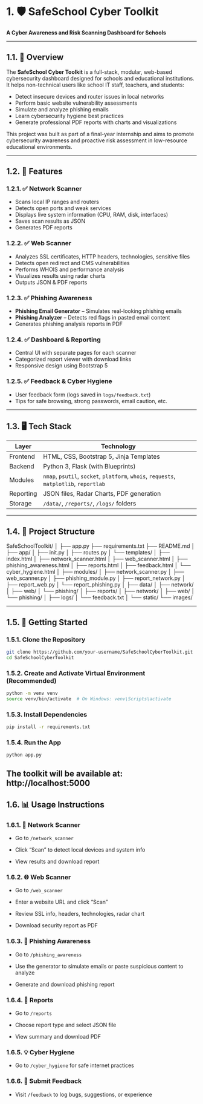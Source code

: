 # 1. 🛡️ SafeSchool Cyber Toolkit

**A Cyber Awareness and Risk Scanning Dashboard for Schools**

---

## 1.1. 📌 Overview

The **SafeSchool Cyber Toolkit** is a full-stack, modular, web-based cybersecurity dashboard designed for schools and educational institutions. It helps non-technical users like school IT staff, teachers, and students:
- Detect insecure devices and router issues in local networks
- Perform basic website vulnerability assessments
- Simulate and analyze phishing emails
- Learn cybersecurity hygiene best practices
- Generate professional PDF reports with charts and visualizations

This project was built as part of a final-year internship and aims to promote cybersecurity awareness and proactive risk assessment in low-resource educational environments.



---

## 1.2. 🎯 Features

### 1.2.1. ✅ Network Scanner
- Scans local IP ranges and routers
- Detects open ports and weak services
- Displays live system information (CPU, RAM, disk, interfaces)
- Saves scan results as JSON
- Generates PDF reports

### 1.2.2. ✅ Web Scanner
- Analyzes SSL certificates, HTTP headers, technologies, sensitive files
- Detects open redirect and CMS vulnerabilities
- Performs WHOIS and performance analysis
- Visualizes results using radar charts
- Outputs JSON & PDF reports

### 1.2.3. ✅ Phishing Awareness
- **Phishing Email Generator** – Simulates real-looking phishing emails
- **Phishing Analyzer** – Detects red flags in pasted email content
- Generates phishing analysis reports in PDF

### 1.2.4. ✅ Dashboard & Reporting
- Central UI with separate pages for each scanner
- Categorized report viewer with download links
- Responsive design using Bootstrap 5

### 1.2.5. ✅ Feedback & Cyber Hygiene
- User feedback form (logs saved in `logs/feedback.txt`)
- Tips for safe browsing, strong passwords, email caution, etc.

---

## 1.3. 🖥️ Tech Stack

| Layer        | Technology                            |
|--------------|----------------------------------------|
| Frontend     | HTML, CSS, Bootstrap 5, Jinja Templates |
| Backend      | Python 3, Flask (with Blueprints)       |
| Modules      | `nmap`, `psutil`, `socket`, `platform`, `whois`, `requests`, `matplotlib`, `reportlab` |
| Reporting    | JSON files, Radar Charts, PDF generation |
| Storage      | `/data/`, `/reports/`, `/logs/` folders |

---

## 1.4. 📁 Project Structure

SafeSchoolToolkit/
│
├── app.py
├── requirements.txt
├── README.md
│
├── app/
│ ├── init.py
│ ├── routes.py
│ └── templates/
│   ├── index.html
│   ├── network_scanner.html
│   ├── web_scanner.html
│   ├── phishing_awareness.html
│   ├── reports.html
│   ├── feedback.html
│   └── cyber_hygiene.html
│
├── modules/
│ ├── network_scanner.py
│ ├── web_scanner.py
│ ├── phishing_module.py
│ ├── report_network.py
│ ├── report_web.py
│ └── report_phishing.py
│
├── data/
│ ├── network/
│ ├── web/
│ └── phishing/
│
├── reports/
│ ├── network/
│ ├── web/
│ └── phishing/
│
├── logs/
│ └── feedback.txt
│
└── static/
└── images/


---

## 1.5. 🚀 Getting Started

### 1.5.1. Clone the Repository
```bash
git clone https://github.com/your-username/SafeSchoolCyberToolkit.git
cd SafeSchoolCyberToolkit
```

### 1.5.2. Create and Activate Virtual Environment (Recommended)
```bash
python -m venv venv
source venv/bin/activate  # On Windows: venv\Scripts\activate
```

### 1.5.3. Install Dependencies
```bash
pip install -r requirements.txt
```

### 1.5.4. Run the App
```bash
python app.py
```
The toolkit will be available at: http://localhost:5000
---

## 1.6. 📊 Usage Instructions

### 1.6.1. 📡 Network Scanner
- Go to `/network_scanner`

- Click “Scan” to detect local devices and system info

- View results and download report

### 1.6.2. 🌐 Web Scanner
- Go to `/web_scanner`

- Enter a website URL and click “Scan”

- Review SSL info, headers, technologies, radar chart

- Download security report as PDF

### 1.6.3. 🧪 Phishing Awareness
- Go to `/phishing_awareness`

- Use the generator to simulate emails or paste suspicious content to analyze

- Generate and download phishing report

### 1.6.4. 📁 Reports
- Go to `/reports`

- Choose report type and select JSON file

- View summary and download PDF

### 1.6.5. 💡 Cyber Hygiene
- Go to `/cyber_hygiene` for safe internet practices

### 1.6.6. 📝 Submit Feedback
- Visit `/feedback` to log bugs, suggestions, or experience





